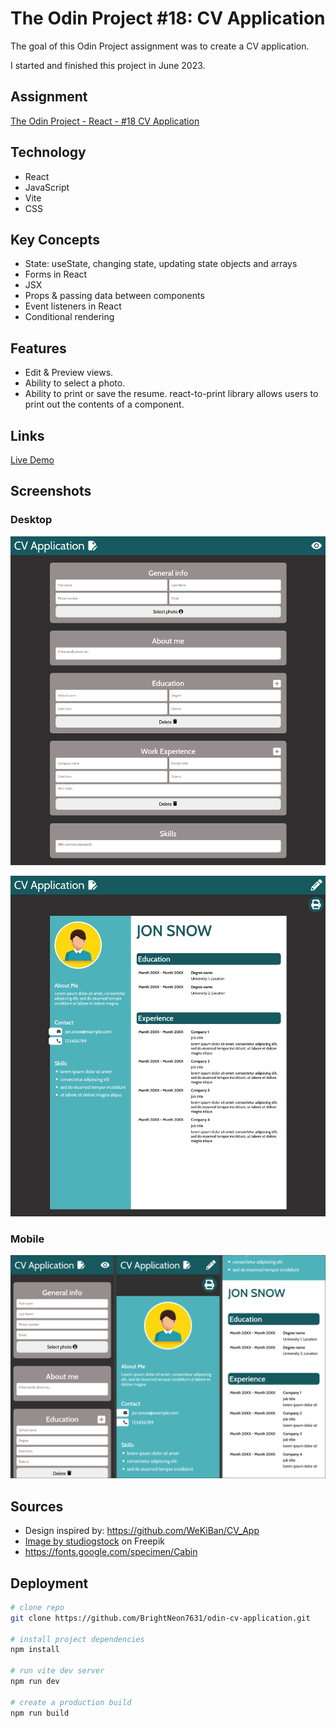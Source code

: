 # The Odin Project #18: CV Application

The goal of this Odin Project assignment was to create a CV application.

I started and finished this project in June 2023.

## Assignment

[The Odin Project - React - #18 CV Application](https://www.theodinproject.com/lessons/node-path-react-new-cv-application)

## Technology

- React
- JavaScript
- Vite
- CSS

## Key Concepts

- State: useState, changing state, updating state objects and arrays
- Forms in React
- JSX
- Props & passing data between components
- Event listeners in React
- Conditional rendering

## Features

- Edit & Preview views.
- Ability to select a photo.
- Ability to print or save the resume. react-to-print library allows users to print out the contents of a component.

## Links

[Live Demo](https://bn7631-odin-cv-application.pages.dev)

## Screenshots

### Desktop

![Desktop Screenshot](screenshots/desktop1.png)

![Desktop Screenshot](screenshots/desktop2.png)

### Mobile

![Mobile Screenshot](screenshots/mobile.png)

## Sources

- Design inspired by: https://github.com/WeKiBan/CV_App
- <a href="https://www.freepik.com/free-vector/businessman-character-avatar-isolated_6769264.htm">Image by studiogstock</a> on Freepik
- https://fonts.google.com/specimen/Cabin

## Deployment

```bash
# clone repo
git clone https://github.com/BrightNeon7631/odin-cv-application.git

# install project dependencies
npm install

# run vite dev server
npm run dev

# create a production build
npm run build
```